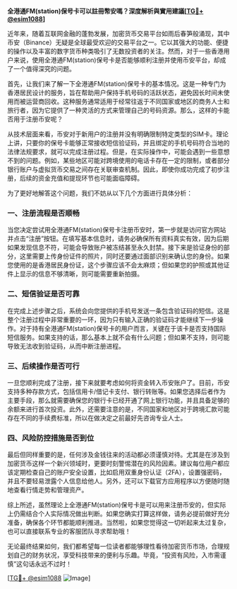 **全港通FM(station)保号卡可以註冊幣安嗎？深度解析與實用建議[[TG💪+ @esim1088](https://t.me/s/esim1088)]**

近年来，随着互联网金融的蓬勃发展，加密货币交易平台如雨后春笋般涌现，其中币安（Binance）无疑是全球最受欢迎的交易平台之一。它以其强大的功能、便捷的操作以及丰富的数字货币种类吸引了无数投资者的关注。然而，对于一些香港用户来说，使用全港通FM(station)保号卡是否能够顺利注册并使用币安平台，却成了一个值得深究的问题。

首先，让我们来了解一下全港通FM(station)保号卡的基本情况。这是一种专门为香港居民设计的服务，旨在帮助用户保持手机号码的活跃状态，避免因长时间未使用而被运营商回收。这种服务通常适用于经常往返于不同国家或地区的商务人士和旅行者，因为它提供了一种灵活的方式来管理自己的号码资源。那么，这样的卡能否用于注册币安呢？

从技术层面来看，币安对于新用户的注册并没有明确限制特定类型的SIM卡。理论上讲，只要你的保号卡能够正常接收短信验证码，并且绑定的手机号码符合当地的法律法规要求，就可以完成注册过程。但是，在实际操作中，可能会遇到一些意想不到的问题。例如，某些地区可能对跨境使用的电话卡存在一定的限制，或者部分银行账户与虚拟货币交易之间存在关联审查机制。因此，即使你成功完成了初步注册，后续的资金充值和提现环节也可能面临障碍。

为了更好地解答这个问题，我们不妨从以下几个方面进行具体分析：

### 一、注册流程是否顺畅

当您决定尝试用全港通FM(station)保号卡注册币安时，第一步就是访问官方网站并点击“注册”按钮。在填写基本信息时，请务必确保所有资料真实有效，因为后期如果发现信息不符，可能会导致账户被冻结甚至永久封禁。接下来是验证身份的部分，这里需要上传身份证件的照片，同时还要通过面部识别来确认您的身份。如果您使用的是香港居民身份证，这个步骤应该不会太麻烦；但如果您的护照或其他证件上显示的信息不够清晰，则可能需要重新拍摄。

### 二、短信验证是否可靠

在完成上述步骤之后，系统会向您提供的手机号发送一条包含验证码的短信。这是整个注册过程中非常重要的一环，因为只有输入正确的验证码才能继续下一步操作。对于持有全港通FM(station)保号卡的用户而言，关键在于该卡是否支持国际短信服务。如果支持的话，那么基本上就不会有什么问题；但如果不支持，则可能导致无法收到验证码，从而中断注册进程。

### 三、后续操作是否可行

一旦您顺利完成了注册，接下来就要考虑如何将资金转入币安账户了。目前，币安支持多种存款方式，包括信用卡/借记卡支付、银行转账等。如果您选择后者作为主要手段，那么就需要确保您的银行卡已经开通了网上银行功能，并且具备足够的余额来进行首次投资。此外，还需要注意的是，不同国家和地区对于跨境汇款可能存在不同的手续费标准，所以在做决定之前最好先咨询专业人士。

### 四、风险防控措施是否到位

最后但同样重要的是，任何涉及金钱往来的活动都必须谨慎对待。尤其是在涉及到加密货币这样一个新兴领域时，更要时刻警惕潜在的风险因素。建议每位用户都应该定期检查自己的账户安全设置，比如启用双重身份认证（2FA），设置强密码，并且不要轻易泄露个人信息给他人。另外，还可以下载官方应用程序以方便随时随地查看行情走势和管理资产。

综上所述，虽然理论上全港通FM(station)保号卡是可以用来注册币安的，但实际上仍需结合个人实际情况做出判断。如果您确实打算这样做，请务必提前做好充分准备，确保各个环节都能顺利推进。当然啦，如果您觉得这一切听起来太过复杂，也可以直接联系专业的客服团队寻求帮助哦！

无论最终结果如何，我们都希望每一位读者都能够理性看待加密货币市场，合理规划自己的财务状况，享受科技带来的便利与乐趣。毕竟，“投资有风险，入市需谨慎”这句话永远不过时！

[[TG💪+ @esim1088](https://t.me/s/esim1088) ![Image](https://i.postimg.cc/4NQfJmqS/Snipaste-2025-05-13-00-14-12.png)]